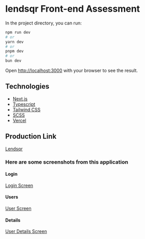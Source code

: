 # lendsqr Front-end Assessment


In the project directory, you can run:

```bash
npm run dev
# or
yarn dev
# or
pnpm dev
# or
bun dev
```

Open [http://localhost:3000](http://localhost:3000) with your browser to see the result.

## Technologies

- [Next.js](https://nextjs.org/)
- [Typescript](https://www.typescriptlang.org/)
- [Tailwind CSS](https://tailwindcss.com/)
- [SCSS](https://sass-lang.com/)
- [Vercel](https://vercel.com/)

## Production Link

[Lendsqr](https://lendsqr-den.vercel.app/)


### Here are some screenshots from this application

#### Login
[Login Screen](https://tinyurl.com/yp7lyxmt)

#### Users
[User Screen](https://tinyurl.com/yop2agj9)

#### Details
[User Details Screen](https://tinyurl.com/ykty7jtw)